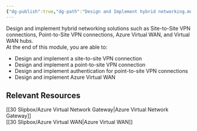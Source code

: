 ```yaml
---
{"dg-publish":true,"dg-path":"Design and Implement hybrid networking.md","permalink":"/design-and-implement-hybrid-networking/","tags":["notes"]}
---
```



 Design and implement hybrid networking solutions such as Site-to-Site VPN connections, Point-to-Site VPN connections, Azure Virtual WAN, and Virtual WAN hubs.  
 At the end of this module, you are able to:

 - Design and implement a site-to-site VPN connection
- Design and implement a point-to-site VPN connection
 - Design and implement authentication for point-to-site VPN connections
 - Design and implement Azure Virtual WAN

## Relevant Resources

[[30 Slipbox/Azure Virtual Network Gateway\|Azure Virtual Network Gateway]]  
[[30 Slipbox/Azure Virtual WAN\|Azure Virtual WAN]]
